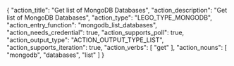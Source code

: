 {
"action_title": "Get list of MongoDB Databases",
"action_description": "Get list of MongoDB Databases",
"action_type": "LEGO_TYPE_MONGODB",
"action_entry_function": "mongodb_list_databases",
"action_needs_credential": true,
"action_supports_poll": true,
"action_output_type": "ACTION_OUTPUT_TYPE_LIST",
"action_supports_iteration": true,
"action_verbs": [
"get"
],
"action_nouns": [
"mongodb",
"databases",
"list"
]
}
